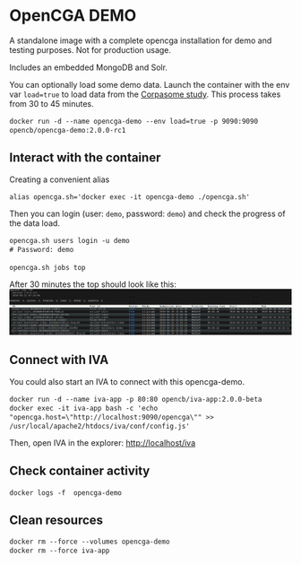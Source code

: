 # OpenCGA DEMO

A standalone image with a complete opencga installation for demo and testing purposes.
Not for production usage.

Includes an embedded MongoDB and Solr.

You can optionally load some demo data. Launch the container with the env var `load=true` to load data from the [Corpasome study](https://figshare.com/articles/Corpasome/693052). This process takes from 30 to 45 minutes.

```
docker run -d --name opencga-demo --env load=true -p 9090:9090 opencb/opencga-demo:2.0.0-rc1
```


## Interact with the container
Creating a convenient alias
```
alias opencga.sh='docker exec -it opencga-demo ./opencga.sh'
```

Then you can login (user: `demo`, password: `demo`) and check the progress of the data load.
```
opencga.sh users login -u demo
# Password: demo

opencga.sh jobs top
```

After 30 minutes the top should look like this:
![](img/jobs_top.png)

## Connect with IVA
You could also start an IVA to connect with this opencga-demo.

```
docker run -d --name iva-app -p 80:80 opencb/iva-app:2.0.0-beta
docker exec -it iva-app bash -c 'echo "opencga.host=\"http://localhost:9090/opencga\"" >> /usr/local/apache2/htdocs/iva/conf/config.js'
```

Then, open IVA in the explorer:
[http://localhost/iva](http://localhost/iva)


## Check container activity
```
docker logs -f  opencga-demo
```

## Clean resources
```
docker rm --force --volumes opencga-demo
docker rm --force iva-app
```



